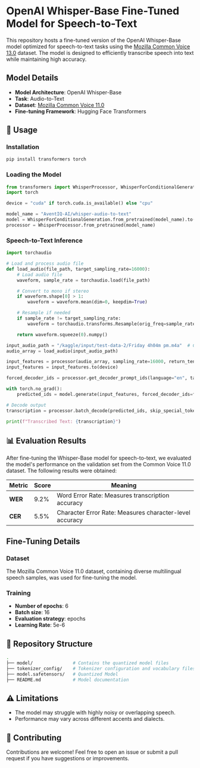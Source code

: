 # OpenAI Whisper-Base Fine-Tuned Model for Speech-to-Text

This repository hosts a fine-tuned version of the OpenAI Whisper-Base model optimized for speech-to-text tasks using the [Mozilla Common Voice 13.0](https://commonvoice.mozilla.org/) dataset. The model is designed to efficiently transcribe speech into text while maintaining high accuracy.

## Model Details
- **Model Architecture**: OpenAI Whisper-Base  
- **Task**: Audio-to-Text  
- **Dataset**: [Mozilla Common Voice 11.0](https://commonvoice.mozilla.org/)  
- **Fine-tuning Framework**: Hugging Face Transformers  

## 🚀 Usage

### Installation
```bash
pip install transformers torch
```

### Loading the Model
```python
from transformers import WhisperProcessor, WhisperForConditionalGeneration
import torch

device = "cuda" if torch.cuda.is_available() else "cpu"

model_name = "AventIQ-AI/whisper-audio-to-text"
model = WhisperForConditionalGeneration.from_pretrained(model_name).to(device)
processor = WhisperProcessor.from_pretrained(model_name)
```

### Speech-to-Text Inference
```python
import torchaudio

# Load and process audio file
def load_audio(file_path, target_sampling_rate=16000):
    # Load audio file
    waveform, sample_rate = torchaudio.load(file_path)

    # Convert to mono if stereo
    if waveform.shape[0] > 1:
        waveform = waveform.mean(dim=0, keepdim=True)

    # Resample if needed
    if sample_rate != target_sampling_rate:
        waveform = torchaudio.transforms.Resample(orig_freq=sample_rate, new_freq=target_sampling_rate)(waveform)

    return waveform.squeeze(0).numpy()

input_audio_path = "/kaggle/input/test-data-2/Friday 4h04m pm.m4a"  # Change this to your audio file
audio_array = load_audio(input_audio_path)

input_features = processor(audio_array, sampling_rate=16000, return_tensors="pt").input_features
input_features = input_features.to(device)

forced_decoder_ids = processor.get_decoder_prompt_ids(language="en", task="transcribe")

with torch.no_grad():
    predicted_ids = model.generate(input_features, forced_decoder_ids=forced_decoder_ids)

# Decode output
transcription = processor.batch_decode(predicted_ids, skip_special_tokens=True)[0]

print(f"Transcribed Text: {transcription}")
```

## 📊 Evaluation Results
After fine-tuning the Whisper-Base model for speech-to-text, we evaluated the model's performance on the validation set from the Common Voice 11.0 dataset. The following results were obtained:

| Metric      | Score  | Meaning |
|------------|--------|------------------------------------------------|
| **WER**    | 9.2%   | Word Error Rate: Measures transcription accuracy |
| **CER**    | 5.5%   | Character Error Rate: Measures character-level accuracy |

## Fine-Tuning Details

### Dataset
The Mozilla Common Voice 11.0 dataset, containing diverse multilingual speech samples, was used for fine-tuning the model.

### Training
- **Number of epochs**: 6 
- **Batch size**: 16  
- **Evaluation strategy**: epochs
- **Learning Rate**: 5e-6

## 📂 Repository Structure
```bash
.
├── model/               # Contains the quantized model files
├── tokenizer_config/    # Tokenizer configuration and vocabulary files
├── model.safetensors/   # Quantized Model
├── README.md            # Model documentation
```

## ⚠️ Limitations
- The model may struggle with highly noisy or overlapping speech.
- Performance may vary across different accents and dialects.

## 🤝 Contributing
Contributions are welcome! Feel free to open an issue or submit a pull request if you have suggestions or improvements.

